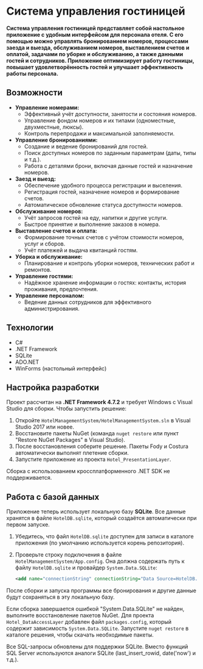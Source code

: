 # Система управления гостиницей

**Система управления гостиницей представляет собой настольное приложение с удобным интерфейсом для персонала отеля. С его помощью можно управлять бронированием номеров, процессами заезда и выезда, обслуживанием номеров, выставлением счетов и оплатой, задачами по уборке и обслуживанию, а также данными гостей и сотрудников.
Приложение оптимизирует работу гостиницы, повышает удовлетворённость гостей и улучшает эффективность работы персонала.**

## Возможности

* **Управление номерами:**
    - Эффективный учёт доступности, занятости и состояния номеров.
    - Управление фондом номеров и их типами (одноместные, двухместные, люксы).
    - Контроль перепродажи и максимальной заполняемости.
* **Управление бронированиями:**
    - Создание и ведение бронирований для гостей.
    - Поиск доступных номеров по заданным параметрам (даты, типы и т.д.).
    - Работа с деталями брони, включая данные гостей и назначение номеров.
* **Заезд и выезд:**
    - Обеспечение удобного процесса регистрации и выселения.
    - Регистрация гостей, назначение номеров и формирование счетов.
    - Автоматическое обновление статуса доступности номеров.
* **Обслуживание номеров:**
    - Учёт запросов гостей на еду, напитки и другие услуги.
    - Быстрое принятие и выполнение заказов в номера.
* **Выставление счетов и оплата:**
    - Формирование точных счетов с учётом стоимости номеров, услуг и сборов.
    - Учёт платежей и выдача квитанций гостям.
* **Уборка и обслуживание:**
    - Планирование и контроль уборки номеров, технических работ и ремонтов.
* **Управление гостями:**
    - Надёжное хранение информации о гостях: контакты, история проживания, предпочтения.
* **Управление персоналом:**
    - Ведение данных сотрудников для эффективного администрирования.

## Технологии

* C#
* .NET Framework
* SQLite
* ADO.NET
* WinForms (настольный интерфейс)

## Настройка разработки

Проект рассчитан на **.NET Framework 4.7.2** и требует Windows с Visual Studio для сборки. Чтобы запустить решение:

1. Откройте `HotelManagementSystem/HotelManagementSystem.sln` в Visual Studio 2017 или новее.
2. Восстановите пакеты NuGet (команда `nuget restore` или пункт "Restore NuGet Packages" в Visual Studio).
3. После восстановления соберите решение. Пакеты Fody и Costura автоматически выполнят плетение сборки.
4. Запустите приложение из проекта `Hotel_PresentationLayer`.

Сборка с использованием кроссплатформенного .NET SDK не поддерживается.

## Работа с базой данных

Приложение теперь использует локальную базу **SQLite**. Все данные хранятся в
файле `HotelDB.sqlite`, который создаётся автоматически при первом запуске.

1. Убедитесь, что файл `HotelDB.sqlite` доступен для записи в каталоге
   приложения (по умолчанию используется корень репозитория).
2. Проверьте строку подключения в файле
   `HotelManagementSystem/App.config`. Она должна содержать путь к файлу
   `HotelDB.sqlite` и провайдер `System.Data.SQLite`:

   ```xml
   <add name="connectionString" connectionString="Data Source=HotelDB.sqlite;Version=3;" providerName="System.Data.SQLite" />
   ```

После сборки и запуска программы все бронирования и другие данные будут
сохраняться в эту локальную базу.

Если сборка завершается ошибкой "System.Data.SQLite" не найден, выполните
восстановление пакетов NuGet. Для проекта `Hotel_DataAccessLayer` добавлен
файл `packages.config`, который содержит зависимость `System.Data.SQLite`.
Запустите `nuget restore` в каталоге решения, чтобы скачать необходимые пакеты.

Все SQL-запросы обновлены для поддержки SQLite. Вместо функций SQL Server используются аналоги SQLite (last_insert_rowid, date('now') и т.д.).
